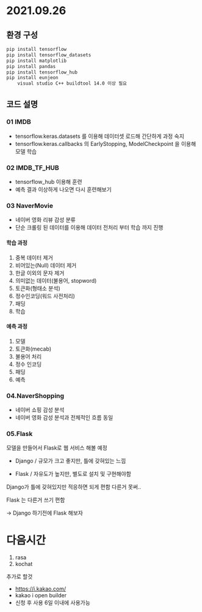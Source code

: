 # 2021.09.26
## 환경 구성
```bash
pip install tensorflow
pip install tensorflow_datasets
pip install matplotlib
pip install pandas
pip install tensorflow_hub
pip install eunjeon
    visual studio C++ buildtool 14.0 이상 필요
```

## 코드 설명
### 01 IMDB
* tensorflow.keras.datasets 를 이용해 데이터셋 로드해 간단하게 과정 숙지
* tensorflow.keras.callbacks 의 EarlyStopping, ModelCheckpoint 을 이용해 모델 학습

### 02 IMDB_TF_HUB
* tensorflow_hub 이용해 훈련
* 예측 결과 이상하게 나오면 다시 훈련해보기

### 03 NaverMovie
* 네이버 영화 리뷰 감성 분류
* 단순 크롤링 된 데이터를 이용해 데이터 전처리 부터 학습 까지 진행

#### 학습 과정
1. 중복 데이터 제거
2. 비어있는(Null) 데이터 제거
3. 한글 이외의 문자 제거
4. 의미없는 데이터(불용어,  stopword)
5. 토큰화(형태소 분석)
6. 정수인코딩(워드 사전처리)
7. 패딩
8. 학습

#### 예측 과정
1. 모델
2. 토큰화(mecab)
3. 불용어 처리
4. 정수 인코딩
5. 패딩
6. 예측

### 04.NaverShopping
* 네이버 쇼핑 감성 분석
* 네이버 영화 감성 분석과 전체적인 흐름 동일

### 05.Flask
모델을 만들어서 Flask로 웹 서비스 해볼 예정

* Django / 규모가 크고 좋지만, 틀에 갖혀있는 느낌

* Flask / 자유도가 높지만, 별도로 설치 및 구현해야함 

Django가 틀에 갖혀있지만 적응하면 되게 편함 다른거 못써..

Flask 는 다른거 쓰기 편함

-> Django 하기전에 Flask 해보자



# 다음시간 
1. rasa 
2. kochat

추가로 할것
* https://i.kakao.com/
* kakao i open builder
* 신청 후 사용 6일 이내에 사용가능

